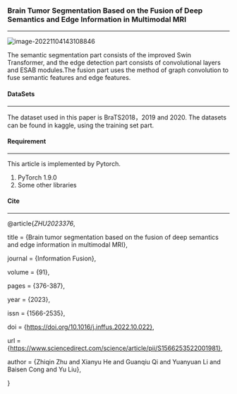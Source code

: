 ### Brain Tumor Segmentation Based on the Fusion of Deep Semantics and Edge Information in Multimodal MRI

-----------

![image-20221104143108846](C:\Users\Herz\AppData\Roaming\Typora\typora-user-images\image-20221104143108846.png)

The semantic segmentation part consists of the improved Swin Transformer, and the edge detection part consists of convolutional layers and ESAB modules.The fusion part uses the method of graph convolution to fuse semantic features and edge features.

#### DataSets

----------

The dataset used in this paper is BraTS2018，2019 and 2020. The datasets can be found in kaggle, using the training set part.

#### Requirement

-------------------

This article is implemented by Pytorch.

1. PyTorch 1.9.0
2. Some other libraries

#### Cite

----------------------------------------------

@article{*ZHU2023376*,

title = {Brain tumor segmentation based on the fusion of deep semantics and edge information in multimodal MRI},

journal = {Information Fusion},

volume = {91},

pages = {376-387},

year = {2023},

issn = {1566-2535},

doi = {https://doi.org/10.1016/j.inffus.2022.10.022},

url = {https://www.sciencedirect.com/science/article/pii/S1566253522001981},

author = {Zhiqin Zhu and Xianyu He and Guanqiu Qi and Yuanyuan Li and Baisen Cong and Yu Liu},

}
